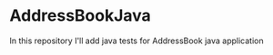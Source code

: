 AddressBookJava
===============

In this repository I'll add java tests for AddressBook java application
